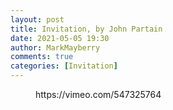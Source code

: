 ```yaml
---
layout: post
title: Invitation, by John Partain
date: 2021-05-05 19:30
author: MarkMayberry
comments: true
categories: [Invitation]
---
```

<!-- wp:embed {"url":"https://vimeo.com/547325764","type":"video","providerNameSlug":"vimeo","responsive":true,"className":"wp-embed-aspect-4-3 wp-has-aspect-ratio"} -->
<figure class="wp-block-embed is-type-video is-provider-vimeo wp-block-embed-vimeo wp-embed-aspect-4-3 wp-has-aspect-ratio"><div class="wp-block-embed__wrapper">
https://vimeo.com/547325764
</div></figure>
<!-- /wp:embed -->
